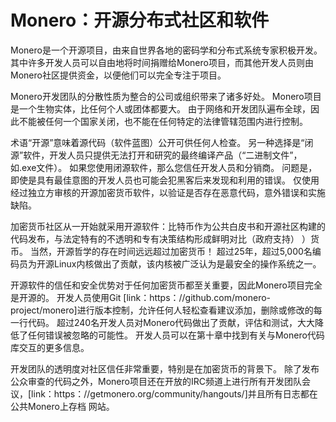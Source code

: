 # Monero：开源分布式社区和软件

Monero是一个开源项目，由来自世界各地的密码学和分布式系统专家积极开发。 其中许多开发人员可以自由地将时间捐赠给Monero项目，而其他开发人员则由Monero社区提供资金，以便他们可以完全专注于项目。

Monero开发团队的分散性质为整合的公司或组织带来了诸多好处。 Monero项目是一个生物实体，比任何个人或团体都要大。 由于网络和开发团队遍布全球，因此不能被任何一个国家关闭，也不能在任何特定的法律管辖范围内进行控制。

术语“开源”意味着源代码（软件蓝图）公开可供任何人检查。 另一种选择是“闭源”软件，开发人员只提供无法打开和研究的最终编译产品（“二进制文件”，如.exe文件）。 如果您使用闭源软件，那么您信任开发人员和分销商。 问题是，即使是具有最佳意图的开发人员也可能会犯黑客后来发现和利用的错误。 仅使用经过独立方审核的开源加密货币软件，以验证是否存在恶意代码，意外错误和实施缺陷。

加密货币社区从一开始就采用开源软件：比特币作为公共白皮书和开源社区构建的代码发布，与法定特有的不透明和专有决策结构形成鲜明对比（政府支持） ）货币。 当然，开源哲学的存在时间远远超过加密货币！ 超过25年，超过5,000名编码员为开源Linux内核做出了贡献，该内核被广泛认为是最安全的操作系统之一。

开源软件的信任和安全优势对于任何加密货币都至关重要，因此Monero项目完全是开源的。 开发人员使用Git [link：https：//github.com/monero-project/monero]进行版本控制，允许任何人轻松查看建议添加，删除或修改的每一行代码。 超过240名开发人员对Monero代码做出了贡献，评估和测试，大大降低了任何错误被忽略的可能性。 开发人员可以在第十章中找到有关与Monero代码库交互的更多信息。

开发团队的透明度对社区信任非常重要，特别是在加密货币的背景下。 除了发布公众审查的代码之外，Monero项目还在开放的IRC频道上进行所有开发团队会议，[link：https：//getmonero.org/community/hangouts/]并且所有日志都在公共Monero上存档 网站。


